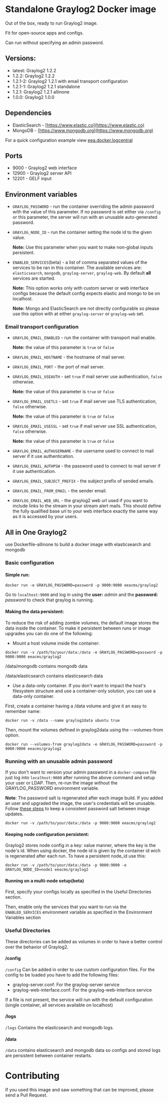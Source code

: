 # Standalone Graylog2 Docker image

Out of the box, ready to run Graylog2 image.

Fit for open-source apps and configs.

Can run without specifying an admin password.

## Versions:
* latest: Graylog2 1.2.2
* 1.2.2: Graylog2 1.2.2
* 1.2.1-2: Graylog2 1.2.1 with email transport configuration
* 1.2.1-1: Graylog2 1.2.1 standalone
* 1.2.1: Graylog2 1.2.1 allinone
* 1.0.0: Graylog2 1.0.0

## Dependencies

* ElasticSearch - [https://www.elastic.co](https://www.elastic.co)
* MongoDB - [https://www.mongodb.org](https://www.mongodb.org)

For a quick configuration example view [eea.docker.logcentral](https://github.com/eea/eea.docker.logcentral/blob/master/docker-compose.yml)

## Ports

* 9000 - Graylog2 web interface
* 12900 - Graylog2 server API
* 12201 - GELF input

## Environment variables

* ```GRAYLOG_PASSWORD``` - run the container overriding the admin password with
  the value of this parameter. If no password is set either via ```/config``` or
  this parameter, the server will run with an unusable auto-generated password.

* ```GRAYLOG_NODE_ID``` - run the container setting the node id to the given
  value.

  __Note:__ Use this parameter when you want to make non-global inputs persistent.

* ```ENABLED_SERVICES```(beta) - a list of comma separated values of the services to
  be ran in this container. The available services are: ```elasticsearch```,
  ```mongodb```, ```graylog-server```, ```graylog-web```. By default __all__
  services are started.

  __Note:__ This option works only with custom server or
  web interface configs because the default config expects elastic and mongo to be on localhost.

  __Note:__ Mongo and ElasticSearch are not directly configurable
  so please use this option with at either ```graylog-server``` or ```graylog-web``` set.

### Email transport configuration

* ```GRAYLOG_EMAIL_ENABLED``` - run the container with transport mail enable.
 
  __Note:__ the value of this parameter is ```true``` or ```false```

* ```GRAYLOG_EMAIL_HOSTNAME``` - the hostname of mail server.

* ```GRAYLOG_EMAIL_PORT``` - the port of mail server.

* ```GRAYLOG_EMAIL_USEAUTH``` - set ```true``` if mail server use authentication, ```false``` otherwise.

  __Note:__ the value of this parameter is ```true``` or ```false```

* ```GRAYLOG_EMAIL_USETLS``` - set ```true``` if mail server use TLS authentication, ```false``` otherwise.

  __Note:__ the value of this parameter is ```true``` or ```false```

* ```GRAYLOG_EMAIL_USESSL``` - set ```true``` if mail server use SSL authentication, ```false``` otherwise.

  __Note:__ the value of this parameter is ```true``` or ```false```

* ```GRAYLOG_EMAIL_AUTHUSERNAME``` - the username used to connect to mail server if it use authentication.

* ```GRAYLOG_EMAIL_AUTHPSW``` - the password used to connect to mail server if it use authentication.

* ```GRAYLOG_EMAIL_SUBJECT_PREFIX``` - the subject prefix of sended emails.

* ```GRAYLOG_EMAIL_FROM_EMAIL``` - the sender email.

* ```GRAYLOG_EMAIL_WEB_URL``` - the graylog2 web url used if you want to include links to the stream in your stream alert mails.
This should define the fully qualified base url to your web interface exactly the same way as it is accessed by your users.

## All in One Graylog2
use Dockerfile-allinone to build a docker image with elasticsearch and mongodb

### Basic configuration
#### Simple run:
```
docker run -e GRAYLOG_PASSWORD=password -p 9000:9000 eeacms/graylog2
```
Go to ```localhost:9000``` and log in using the __user:__ _admin_ and the __password:__ _password_
to check that graylog is running.

#### Making the data persistent:
To reduce the risk of adding zombie volumes, the default image stores the data
inside the container. To make it persistent between runs or image upgrades you
can do one of the following:

* Mount a host volume inside the container:

```
docker run -v /path/to/your/data:/data -e GRAYLOG_PASSWORD=password -p 9000:9000 eeacms/graylog2
```

/data/mongodb contains mongodb data

/data/elasticsearch contains elasticsearch data

* Use a data-only container.
  If you don't want to impact the host's filesystem structure and use a
  container-only solution, you can use a data-only container.

First, create a container having a /data volume and give it an easy to remember
name:

```
docker run -v /data --name graylog2data ubuntu true
```

Then, mount the volumes defined in graylog2data using the --volumes-from
option.

```
docker run --volumes-from graylog2data -e GRAYLOG_PASSWORD=password -p 9000:9000 eeacms/graylog2
```

### Running with an unusable admin password
If you don't want to version your admin password in a ```docker-compose``` file
just log into ```localhost:9000``` after running the above command and setup your user or LDAP.
Then, re-run the image without the GRAYLOG_PASSWORD environment variable.

__Note__: The password salt is regenerated after each image build. If you added
an user and upgraded the image, the user's credentials will be unusable.
Follow [these steps](#config) to keep a consistent password salt between image updates.

```
docker run -v /path/to/your/data:/data -p 9000:9000 eeacms/graylog2
```

#### Keeping node configuration persistent:
Graylog2 stores node config in a key: value manner, where the key is the node's id.
When using docker, the node id is given by the container id wich is regenerated after
each run. To have a persistent node_id use this:

```
docker run -v /path/to/your/data:/data -p 9000:9000 -e GRAYLOG_NODE_ID=node1 eeacms/graylog2
```

#### Running on a multi-node setup(beta)

First, specify your configs locally as specified in the Useful Directories
section.

Then, enable only the services that you want to run via the ```ENABLED_SERVICES```
environment variable as specified in the Environment Variables section

### Useful Directories

These directories can be added as volumes in order to have a better control
over the behavior of Graylog2.

#### /config

```/config``` Can be added in order to use custom configuration files.
For the config to be loaded you have to add the following files:
* graylog-server.conf: For the graylog-server service
* graylog-web-interface.conf: For the graylog-web-interface service

If a file is not present, the service will run with the default configuration
(single container, all services available on localhost)

#### /logs

```/logs``` Contains the elasticsearch and mongodb logs.

#### /data

```/data``` contains elasticsearch and mongodb data so configs and stored logs are
persistent between container restarts.

# Contributing

If you used this image and saw something that can be improved, please send a Pull Request.
